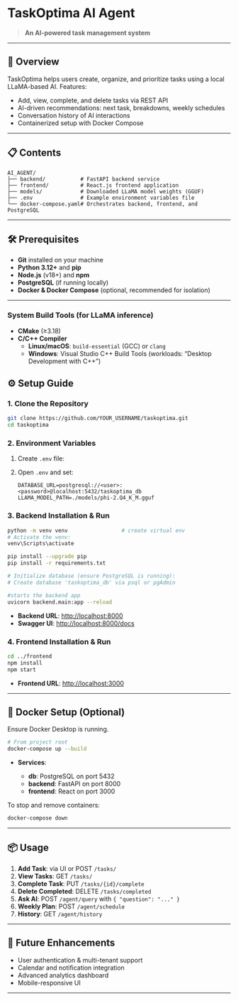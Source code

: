 # TaskOptima AI Agent

> **An AI-powered task management system**

---

## 🚀 Overview

TaskOptima helps users create, organize, and prioritize tasks using a local LLaMA-based AI. Features:

* Add, view, complete, and delete tasks via REST API
* AI-driven recommendations: next task, breakdowns, weekly schedules
* Conversation history of AI interactions
* Containerized setup with Docker Compose

---

## 📋 Contents

```
AI_AGENT/
├── backend/           # FastAPI backend service
├── frontend/          # React.js frontend application
├── models/            # Downloaded LLaMA model weights (GGUF)
├── .env               # Example environment variables file
└── docker-compose.yaml# Orchestrates backend, frontend, and PostgreSQL
```

---

## 🛠 Prerequisites

* **Git** installed on your machine
* **Python 3.12+** and **pip**
* **Node.js** (v18+) and **npm**
* **PostgreSQL** (if running locally)
* **Docker & Docker Compose** (optional, recommended for isolation)

---
### System Build Tools (for LLaMA inference)

- **CMake** (≥3.18)  
- **C/C++ Compiler**  
  - **Linux/macOS**: `build-essential` (GCC) or `clang`  
  - **Windows**: Visual Studio C++ Build Tools (workloads: “Desktop Development with C++”)  


## ⚙️ Setup Guide

### 1. Clone the Repository

```bash
git clone https://github.com/YOUR_USERNAME/taskoptima.git
cd taskoptima
```

### 2. Environment Variables

1. Create `.env` file:

2. Open `.env` and set:

   ```env
   DATABASE_URL=postgresql://<user>:<password>@localhost:5432/taskoptima_db
   LLAMA_MODEL_PATH=./models/phi-2.Q4_K_M.gguf
   ```

### 3. Backend Installation & Run

```bash
python -m venv venv                 # create virtual env
# Activate the venv:
venv\Scripts\activate

pip install --upgrade pip
pip install -r requirements.txt

# Initialize database (ensure PostgreSQL is running):
# Create database 'taskoptima_db' via psql or pgAdmin

#starts the backend app
uvicorn backend.main:app --reload
```

* **Backend URL**: [http://localhost:8000](http://localhost:8000)
* **Swagger UI**: [http://localhost:8000/docs](http://localhost:8000/docs)

### 4. Frontend Installation & Run

```bash
cd ../frontend
npm install
npm start
```

* **Frontend URL**: [http://localhost:3000](http://localhost:3000)

---

## 🐳 Docker Setup (Optional)

Ensure Docker Desktop is running.

```bash
# From project root
docker-compose up --build
```

* **Services**:

  * **db**: PostgreSQL on port 5432
  * **backend**: FastAPI on port 8000
  * **frontend**: React on port 3000

To stop and remove containers:

```bash
docker-compose down
```

---

## 📦 Usage

1. **Add Task**: via UI or POST `/tasks/`
2. **View Tasks**: GET `/tasks/`
3. **Complete Task**: PUT `/tasks/{id}/complete`
4. **Delete Completed**: DELETE `/tasks/completed`
5. **Ask AI**: POST `/agent/query` with `{ "question": "..." }`
6. **Weekly Plan**: POST `/agent/schedule`
7. **History**: GET `/agent/history`

---

## 🔮 Future Enhancements

* User authentication & multi-tenant support
* Calendar and notification integration
* Advanced analytics dashboard
* Mobile-responsive UI

---

